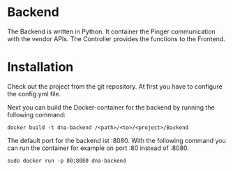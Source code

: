 # Backend

The Backend is written in Python. It container the Pinger communication with the vendor APIs. The Controller provides the functions to the Frontend.


# Installation

Check out the project from the git repository. 
At first you have to configure the config.yml file.

Next you can build the Docker-container for the backend by running the following command:

    docker build -t dna-backend /<path>/<to>/<project>/Backend

The default port for the backend ist :8080. With the following command you can run the container for example on port :80 instead of :8080.

    sudo docker run -p 80:8080 dna-backend
